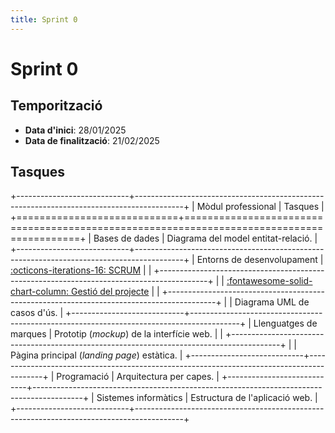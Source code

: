 ```yaml
---
title: Sprint 0
---
```

# Sprint 0
## Temporització
- __Data d'inici__: 28/01/2025
- __Data de finalització__: 21/02/2025

## Tasques
+----------------------------+------------------------------------------------------------------------------------------+
| Mòdul professional         | Tasques                                                                                  |
+============================+==========================================================================================+
| Bases de dades             | Diagrama del model entitat-relació.                                                      |
+----------------------------+------------------------------------------------------------------------------------------+
| Entorns de desenvolupament | [:octicons-iterations-16: SCRUM][scrum]                                                  |
|                            +------------------------------------------------------------------------------------------+
|                            | [:fontawesome-solid-chart-column: Gestió del projecte][gestio_projecte]                  |
|                            +------------------------------------------------------------------------------------------+
|                            | Diagrama UML de casos d'ús.                                                              |
+----------------------------+------------------------------------------------------------------------------------------+
| Llenguatges de marques     | Prototip (_mockup_) de la interfície web.                                                |
|                            +------------------------------------------------------------------------------------------+
|                            | Pàgina principal (_landing page_) estàtica.                                              |
+----------------------------+------------------------------------------------------------------------------------------+
| Programació                | Arquitectura per capes.                                                                  |
+----------------------------+------------------------------------------------------------------------------------------+
| Sistemes informàtics       | Estructura de l'aplicació web.                                                           |
+----------------------------+------------------------------------------------------------------------------------------+

[gestio_projecte]: ../gestio/gestio_projecte.md
[scrum]: ../gestio/scrum.md
